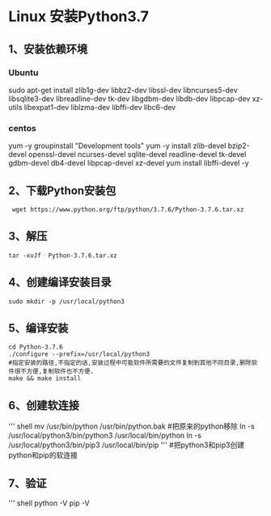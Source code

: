 # Linux 安装Python3.7

## 1、安装依赖环境

### Ubuntu

sudo apt-get install zlib1g-dev libbz2-dev libssl-dev libncurses5-dev libsqlite3-dev libreadline-dev tk-dev libgdbm-dev libdb-dev libpcap-dev xz-utils libexpat1-dev liblzma-dev libffi-dev libc6-dev

### centos

yum -y groupinstall "Development tools"
yum -y install zlib-devel bzip2-devel openssl-devel ncurses-devel sqlite-devel readline-devel tk-devel gdbm-devel db4-devel libpcap-devel xz-devel
yum install libffi-devel -y

## 2、下载Python安装包
``` shell
 wget https://www.python.org/ftp/python/3.7.6/Python-3.7.6.tar.xz
 ```

## 3、解压
``` shell
tar -xvJf  Python-3.7.6.tar.xz
```

## 4、创建编译安装目录
``` shell
sudo mkdir -p /usr/local/python3
```

## 5、编译安装
``` shell
cd Python-3.7.6
./configure --prefix=/usr/local/python3 
#指定安装的路径,不指定的话,安装过程中可能软件所需要的文件复制到其他不同目录,删除软件很不方便,复制软件也不方便.
make && make install
```

## 6、创建软连接
''' shell
mv /usr/bin/python /usr/bin/python.bak 
#把原来的python移除
ln -s /usr/local/python3/bin/python3 /usr/local/bin/python
ln -s /usr/local/python3/bin/pip3 /usr/local/bin/pip
'''
#把python3和pip3创建python和pip的软连接

## 7、验证
''' shell
python -V
pip -V
```

